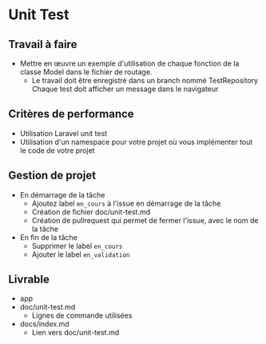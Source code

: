 # Unit Test
## Travail à faire

- Mettre en œuvre un exemple d'utilisation de chaque fonction de la classe Model dans le fichier de routage.
  - Le travail doit être enregistré dans un branch nommé TestRepository
Chaque test doit afficher un message dans le navigateur

## Critères de performance 

- Utilisation Laravel unit test
- Utilisation d'un namespace pour votre projet où vous implémenter tout le code de votre projet

## Gestion de projet 

- En démarrage de la tâche 
  - Ajoutez label `en_cours` à l'issue en démarrage de la tâche
  - Création de fichier doc/unit-test.md
  - Création de pullrequest qui permet de fermer l'issue, avec le nom de la tâche
- En fin de la tâche
  - Supprimer le label `en_cours`
  - Ajouter le label `en_validation`

## Livrable

- app
- doc/unit-test.md
  - Lignes de commande utilisées
- docs/index.md
  - Lien vers doc/unit-test.md